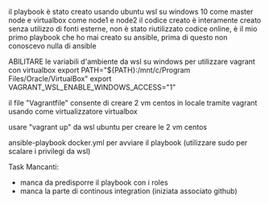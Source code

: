 
il playbook è stato creato usando ubuntu wsl su windows 10 come master node e virtualbox come node1 e node2
il codice creato è interamente creato senza utilizzo di fonti esterne, non è stato riutilizzato codice online,
è il mio primo playbook che ho mai creato su ansible, prima di questo non conoscevo nulla di ansible


ABILITARE le variabili d'ambiente da wsl su windows per utilizzare vagrant con virtualbox
export PATH="${PATH}:/mnt/c/Program Files/Oracle/VirtualBox"
export VAGRANT_WSL_ENABLE_WINDOWS_ACCESS="1"

il file "Vagrantfile" consente di creare 2 vm centos in locale tramite vagrant usando come virtualizzatore virtualbox

usare "vagrant up" da wsl ubuntu per creare le 2 vm centos

ansible-playbook docker.yml per avviare il playbook (utilizzare sudo per scalare i privilegi da wsl)

Task Mancanti:
- manca da predisporre il playbook con i roles
- manca la parte di continous integration (iniziata associato github)